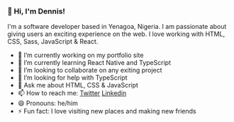 ### 👋 Hi, I'm Dennis!

I'm a software developer based in Yenagoa, Nigeria. I am passionate about giving users an exciting experience on the web. I love working with HTML, CSS, Sass, JavaScript & React.

- 🔭 I’m currently working on my portfolio site
- 🌱 I’m currently learning React Native and TypeScript
- 👯 I’m looking to collaborate on any exiting project
- 🤔 I’m looking for help with TypeScript
- 💬 Ask me about HTML, CSS & JavaScript
- 📫 How to reach me: [Twitter](https://twitter.com/denniman) [Linkedin](https://www.linkedin.com/in/dennis-terna/)
- 😄 Pronouns: he/him
- ⚡ Fun fact: I love visiting new places and making new friends

<!--
**Denniman/Denniman** is a ✨ _special_ ✨ repository because its `README.md` (this file) appears on your GitHub profile.

Here are some ideas to get you started:

- 🔭 I’m currently working on ...
- 🌱 I’m currently learning ...
- 👯 I’m looking to collaborate on ...
- 🤔 I’m looking for help with ...
- 💬 Ask me about ...
- 📫 How to reach me: ...
- 😄 Pronouns: ...
- ⚡ Fun fact: ...
-->

